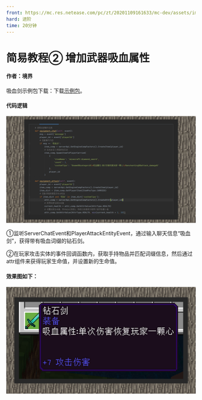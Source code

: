 ```yaml
---
front: https://mc.res.netease.com/pc/zt/20201109161633/mc-dev/assets/img/5_2.4fbaff36.jpg
hard: 进阶
time: 20分钟
---
```


# 简易教程② 增加武器吸血属性



#### 作者：境界



吸血剑示例包下载：下载[示例包](https://g79.gdl.netease.com/guidedemo-case15.zip)。

#### 代码逻辑

![](./images/5_1.jpg)



①监听ServerChatEvent和PlayerAttackEntityEvent，通过输入聊天信息“吸血剑”，获得带有吸血词缀的钻石剑。

②在玩家攻击实体的事件回调函数内，获取手持物品并匹配词缀信息，然后通过attr组件来获得玩家生命值，并设置新的生命值。



#### 效果图如下：

![](./images/5_2.jpg)